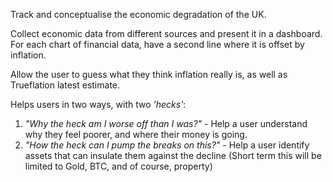 

Track and conceptualise the economic degradation of the UK.

Collect economic data from different sources and present it in a dashboard. For each chart of financial data, have a second line where it is offset by inflation.

Allow the user to guess what they think inflation really is, as well as Trueflation latest estimate.

Helps users in two ways, with two _'hecks'_: 
1. _"Why the heck am I worse off than I was?"_ - Help a user understand why they feel poorer, and where their money is going. 
2. _"How the heck can I pump the breaks on this?"_ - Help a user identify assets that can insulate them against the decline (Short term this will be limited to Gold, BTC, and of course, property)


